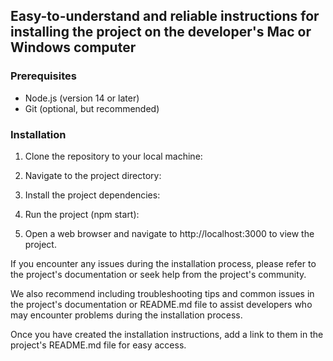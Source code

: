 ## Easy-to-understand and reliable instructions for installing the project on the developer's Mac or Windows computer
### Prerequisites
- Node.js (version 14 or later)
- Git (optional, but recommended)

### Installation

1. Clone the repository to your local machine:

2. Navigate to the project directory:

3. Install the project dependencies:

4. Run the project (npm start):

5. Open a web browser and navigate to http://localhost:3000 to view the project.

If you encounter any issues during the installation process, please refer to the project's documentation or seek help from the project's community.

We also recommend including troubleshooting tips and common issues in the project's documentation or README.md file to assist developers who may encounter problems during the installation process.

Once you have created the installation instructions, add a link to them in the project's README.md file for easy access.
